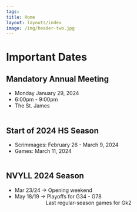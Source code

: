 ```yaml
---
tags:  
title: Home
layout: layouts/index
image: /img/header-two.jpg
---
```


# Important Dates

## Mandatory Annual Meeting
- Monday January 29, 2024
- 6:00pm - 9:00pm
- The St. James
<br><br>

<!--
## Adult Spring Training Classes
- TBA
<br><BR>

## Field Training at St. James
- TBA
<br><BR>
-->
## Start of 2024 HS Season
- Scrimmages: February 26 - March 9, 2024
- Games:      March 11, 2024
<br><BR>

## NVYLL 2024 Season
- Mar 23/24 -> Opening weekend
- May 18/19 -> Playoffs for G34 - G78 <br>
  <span style="padding-left:6em">   Last regular-season games for Gk2 </span> 
  <!-- padding was 6em -->
<br><BR>

 



